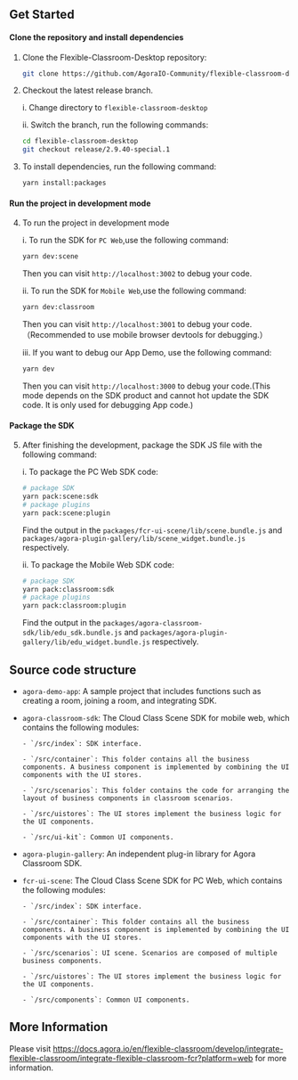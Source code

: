 
## Get Started
#### Clone the repository and install dependencies
1. Clone the Flexible-Classroom-Desktop repository:
   ```bash
   git clone https://github.com/AgoraIO-Community/flexible-classroom-desktop.git
   ```
2. Checkout the latest release branch.
   
   i. Change directory to `flexible-classroom-desktop`
   
   ii. Switch the branch, run the following commands:
   ```bash
   cd flexible-classroom-desktop
   git checkout release/2.9.40-special.1
   ```
4. To install dependencies, run the following command:
   ```bash
   yarn install:packages
   ```

#### Run the project in development mode
4. To run the project in development mode
   
   i. To run the SDK for `PC Web`,use the following command:
   ```bash
   yarn dev:scene
   ```
   Then you can visit `http://localhost:3002` to debug your code.

   ii. To run the SDK for `Mobile Web`,use the following command:
   ```bash
   yarn dev:classroom
   ```
   Then you can visit `http://localhost:3001` to debug your code.（Recommended to use mobile browser devtools for debugging.）

   iii. If you want to debug our App Demo, use the following command:
   ```bash
   yarn dev
   ```
   Then you can visit `http://localhost:3000` to debug your code.(This mode depends on the SDK product and cannot hot update the SDK code. It is only used for debugging App code.)
#### Package the SDK
5. After finishing the development, package the SDK JS file with the following command:

    i. To package the PC Web SDK code:
    ```bash
    # package SDK
    yarn pack:scene:sdk
    # package plugins
    yarn pack:scene:plugin
    ```
    Find the output in the `packages/fcr-ui-scene/lib/scene.bundle.js` and `packages/agora-plugin-gallery/lib/scene_widget.bundle.js` respectively.

    ii. To package the Mobile Web SDK code:
    ```bash
    # package SDK
    yarn pack:classroom:sdk
    # package plugins
    yarn pack:classroom:plugin
    ```
    Find the output in the `packages/agora-classroom-sdk/lib/edu_sdk.bundle.js` and `packages/agora-plugin-gallery/lib/edu_widget.bundle.js` respectively.


## Source code structure
- `agora-demo-app`: A sample project that includes functions such as creating a room, joining a room, and integrating SDK.
  
- `agora-classroom-sdk`: The Cloud Class Scene SDK for mobile web, which contains the following modules:
     
      - `/src/index`: SDK interface.
  
      - `/src/container`: This folder contains all the business components. A business component is implemented by combining the UI components with the UI stores.
  
      - `/src/scenarios`: This folder contains the code for arranging the layout of business components in classroom scenarios.
  
      - `/src/uistores`: The UI stores implement the business logic for the UI components.
  
      - `/src/ui-kit`: Common UI components.
- `agora-plugin-gallery`: An independent plug-in library for Agora Classroom SDK.
  
- `fcr-ui-scene`: The Cloud Class Scene SDK for PC Web, which contains the following modules:
     
      - `/src/index`: SDK interface.
  
      - `/src/container`: This folder contains all the business components. A business component is implemented by combining the UI components with the UI stores.
  
      - `/src/scenarios`: UI scene. Scenarios are composed of multiple business components.
  
      - `/src/uistores`: The UI stores implement the business logic for the UI components.
  
      - `/src/components`: Common UI components.
  
## More Information
Please visit https://docs.agora.io/en/flexible-classroom/develop/integrate-flexible-classroom/integrate-flexible-classroom-fcr?platform=web for more information.
